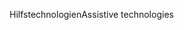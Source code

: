 <span data-ttu-id="18b11-101">Hilfstechnologien</span><span class="sxs-lookup"><span data-stu-id="18b11-101">Assistive technologies</span></span>